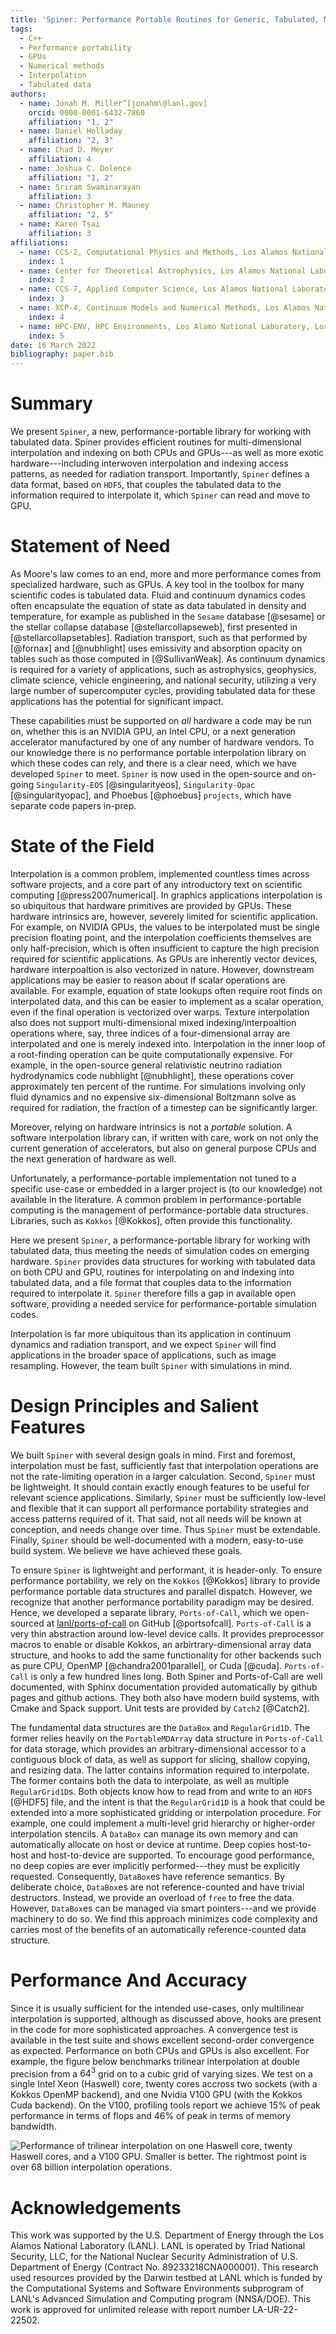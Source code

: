```yaml
---
title: 'Spiner: Performance Portable Routines for Generic, Tabulated, Multi-Dimensional Data'
tags:
  - C++
  - Performance portability
  - GPUs
  - Numerical methods
  - Interpolation
  - Tabulated data
authors:
  - name: Jonah M. Miller^[jonahm\@lanl.gov]
    orcid: 0000-0001-6432-7860
    affiliation: "1, 2"
  - name: Daniel Holladay
    affiliation: "2, 3"
  - name: Chad D. Meyer
    affiliation: 4
  - name: Joshua C. Dolence
    affiliation: "1, 2"
  - name: Sriram Swaminarayan
    affiliation: 3
  - name: Christopher M. Mauney
    affiliation: "2, 5"
  - name: Karen Tsai
    affiliation: 3
affiliations:
  - name: CCS-2, Computational Physics and Methods, Los Alamos National Laboratory, Los Alamos, NM
    index: 1
  - name: Center for Theoretical Astrophysics, Los Alamos National Laboratory, Los Alamos, NM
    index: 2
  - name: CCS-7, Applied Computer Science, Los Alamos National Laboratory, Los ALamos, NM
    index: 3
  - name: XCP-4, Continuum Models and Numerical Methods, Los Alamos National Laboratory, Los ALamos, NM
    index: 4
  - name: HPC-ENV, HPC Environments, Los Alamo National Laboratory, Los Alamos, NM
    index: 5
date: 16 March 2022
bibliography: paper.bib
---
```


# Summary

We present `Spiner`, a new, performance-portable library for working
with tabulated data. Spiner provides efficient routines for
multi-dimensional interpolation and indexing on both CPUs and
GPUs---as well as more exotic hardware---including interwoven
interpolation and indexing access patterns, as needed for radiation
transport. Importantly, `Spiner` defines a data format, based on
`HDF5`, that couples the tabulated data to the information required to
interpolate it, which `Spiner` can read and move to GPU.

# Statement of Need

As Moore's law comes to an end, more and more performance comes from
specialized hardware, such as GPUs. A key tool in the toolbox for many
scientific codes is tabulated data. Fluid and continuum dynamics codes
often encapsulate the equation of state as data tabulated in density
and temperature, for example as published in the `Sesame` database
[@sesame] or the stellar collapse database [@stellarcollapseweb],
first presented in [@stellarcollapsetables]. Radiation transport, such
as that performed by [@fornax] and [@nubhlight] uses emissivity and
absorption opacity on tables such as those computed in
[@SullivanWeak]. As continuum dynamics is required for a variety of
applications, such as astrophysics, geophysics, climate science,
vehicle engineering, and national security, utilizing a very large
number of supercomputer cycles, providing tabulated data for these
applications has the potential for significant impact.

These capabilities must be supported on *all* hardware a code may be
run on, whether this is an NVIDIA GPU, an Intel CPU, or a next
generation accelerator manufactured by one of any number of hardware
vendors. To our knowledge there is no performance portable
interpolation library on which these codes can rely, and there is a
clear need, which we have developed `Spiner` to meet. `Spiner` is now
used in the open-source and on-going `Singularity-EOS`
[@singularityeos], `Singularity-Opac` [@singularityopac], and Phoebus
[@phoebus] `projects`, which have separate code papers in-prep.

# State of the Field

Interpolation is a common problem, implemented countless times across
software projects, and a core part of any introductory text on
scientific computing [@press2007numerical]. In graphics applications
interpolation is so ubiquitous that hardware primitives are provided
by GPUs. These hardware intrinsics are, however, severely limited for
scientific application. For example, on NVIDIA GPUs, the values to be
interpolated must be single precision floating point, and the
interpolation coefficients themselves are only half-precision, which
is often insufficient to capture the high precision required for
scientific applications. As GPUs are inherently vector devices,
hardware interpoaltion is also vectorized in nature. However,
downstream applications may be easier to reason about if scalar
operations are available. For example, equation of state lookups often
require root finds on interpolated data, and this can be easier to
implement as a scalar operation, even if the final operation is
vectorized over warps. Texture interpolation also does not support
multi-dimensional mixed indexing/interpoaltion operations where, say,
three indices of a four-dimensional array are interpolated and one is
merely indexed into. Interpolation in the inner loop of a root-finding
operation can be quite computationally expensive. For example, in the
open-source general relativistic neutrino radiation hydrodynamics code
nubhlight [@nubhlight], these operations cover approximately ten
percent of the runtime. For simulations involving only fluid dynamics
and no expensive six-dimensional Boltzmann solve as required for
radiation, the fraction of a timestep can be significantly larger.

Moreover, relying on hardware intrinsics is not a *portable*
solution. A software interpolation library can, if written with care,
work on not only the current generation of accelerators, but also on
general purpose CPUs and the next generation of hardware as well.

Unfortunately, a performance-portable implementation not tuned to a
specific use-case or embedded in a larger project is (to our
knowledge) not available in the literature. A common problem in
performance-portable computing is the management of
performance-portable data structures. Libraries, such as `Kokkos`
[@Kokkos], often provide this functionality.

Here we present `Spiner`, a performance-portable library for working
with tabulated data, thus meeting the needs of simulation codes on
emerging hardware. `Spiner` provides data structures for working with
tabulated data on both CPU and GPU, routines for interpolating on and
indexing into tabulated data, and a file format that couples data to
the information required to interpolate it. `Spiner` therefore fills a
gap in available open software, providing a needed service for
performance-portable simulation codes.

Interpolation is far more ubiquitous than its application in continuum
dynamics and radiation transport, and we expect `Spiner` will find
applications in the broader space of applications, such as image
resampling. However, the team built `Spiner` with simulations in mind.

# Design Principles and Salient Features

We built `Spiner` with several design goals in mind. First and
foremost, interpolation must be fast, sufficiently fast that
interpolation operations are not the rate-limiting operation in a
larger calculation. Second, `Spiner` must be lightweight. It should
contain exactly enough features to be useful for relevant science
applications. Similarly, `Spiner` must be sufficiently low-level and
flexible that it can support all performance portability strategies
and access patterns required of it. That said, not all needs will be
known at conception, and needs change over time. Thus `Spiner` must be
extendable. Finally, `Spiner` should be well-documented with a modern,
easy-to-use build system. We believe we have achieved these goals.

To ensure `Spiner` is lightweight and performant, it is
header-only. To ensure performance portability, we rely on the
`Kokkos` [@Kokkos] library to provide performance portable data
structures and parallel dispatch. However, we recognize that another
performance portability paradigm may be desired. Hence, we developed a
separate library, `Ports-of-Call`, which we open-sourced at
[lanl/ports-of-call](https://github.com/lanl/ports-of-call) on GitHub
[@portsofcall]. `Ports-of-Call` is a very thin abstraction around
low-level device calls. It provides preprocessor macros to enable or
disable Kokkos, an arbirtrary-dimensional array data structure, and
hooks to add the same functionality for other backends such as pure
CPU, OpenMP [@chandra2001parallel], or Cuda [@cuda]. `Ports-of-Call`
is only a few hundred lines long. Both Spiner and Ports-of-Call are
well documented, with Sphinx documentation provided automatically by
github pages and github actions. They both also have modern build
systems, with Cmake and Spack support. Unit tests are provided by
`Catch2` [@Catch2].

The fundamental data structures are the `DataBox` and
`RegularGrid1D`. The former relies heavily on the `PortableMDArray`
data structure in `Ports-of-Call` for data storage, which provides an
arbitrary-dimensional accessor to a contiguous block of data, as well
as support for slicing, shallow copying, and resizing data. The latter
contains information required to interpolate. The former contains both
the data to interpolate, as well as multiple `RegularGrid1D`s. Both
objects know how to read from and write to an `HDF5` [@HDF5] file, and
the intent is that the `RegularGrid1D` is a hook that could be
extended into a more sophisticated gridding or interpolation
procedure. For example, one could implement a multi-level grid
hierarchy or higher-order interpolation stencils. A `DataBox` can
manage its own memory and can automatically allocate on host or device
at runtime. Deep copies host-to-host and host-to-device are
supported. To encourage good performance, no deep copies are ever
implicitly performed---they must be explicitly
requested. Consequently, `DataBox`es have reference semantics. By
deliberate choice, `DataBox`es are not reference-counted and have
trivial destructors. Instead, we provide an overload of `free` to free
the data. However, `DataBox`es can be managed via smart pointers---and
we provide machinery to do so. We find this approach minimizes code
complexity and carries most of the benefits of an automatically
reference-counted data structure.

# Performance And Accuracy

Since it is usually sufficient for the intended use-cases, only
multilinear interpolation is supported, although as discussed above,
hooks are present in the code for more sophisticated approaches. A
convergence test is available in the test suite and shows excellent
second-order convergence as expected. Performance on both CPUs and
GPUs is also excellent. For example, the figure below benchmarks
trilinear interpolation at double precision from a $64^3$ grid on to a
cubic grid of varying sizes. We test on a single Intel Xeon (Haswell)
core, twenty cores accross two sockets (with a Kokkos OpenMP backend),
and one Nvidia V100 GPU (with the Kokkos Cuda backend). On the V100,
profiling tools report we achieve 15% of peak performance in terms of
flops and 46% of peak in terms of memory bandwidth.

![Performance of trilinear interpolation on one Haswell core, twenty Haswell cores, and a V100 GPU. Smaller is better. The rightmost point is over 68 billion interpolation operations.](spiner_interpolation_benchmark.png)

# Acknowledgements

This work was supported by the U.S. Department of Energy through the
Los Alamos National Laboratory (LANL). LANL is operated by Triad
National Security, LLC, for the National Nuclear Security
Administration of U.S. Department of Energy (Contract
No. 89233218CNA000001). This research used resources provided by the
Darwin testbed at LANL which is funded by the Computational Systems
and Software Environments subprogram of LANL's Advanced Simulation and
Computing program (NNSA/DOE). This work is approved for unlimited
release with report number LA-UR-22-22502.
